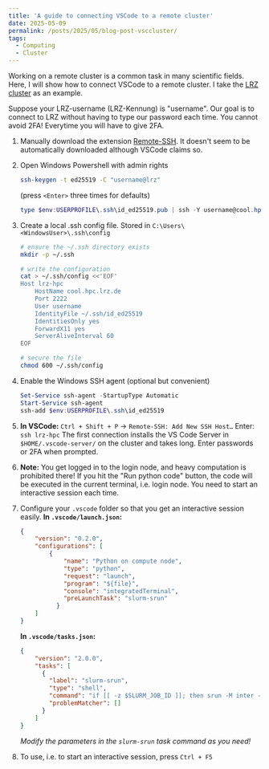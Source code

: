 ```yaml
---
title: 'A guide to connecting VSCode to a remote cluster'
date: 2025-05-09
permalink: /posts/2025/05/blog-post-vsccluster/
tags:
  - Computing
  - Cluster
---
```


Working on a remote cluster is a common task in many scientific fields. Here, I will show how to connect VSCode to a remote cluster. I take the [LRZ cluster](https://doku.lrz.de/access-and-login-to-the-linux-cluster-10745974.html) as an example.

Suppose your LRZ-username (LRZ-Kennung) is "username".
Our goal is to connect to LRZ without having to type our password each time.
You cannot avoid 2FA! Everytime you will have to give 2FA.

1. Manually download the extension [Remote-SSH](hhttps://marketplace.visualstudio.com/items?itemName=ms-vscode-remote.remote-ssh). It doesn't seem to be automatically downloaded although VSCode claims so.

2. Open Windows Powershell with admin rights

    ```sh
    ssh-keygen -t ed25519 -C "username@lrz"
    ```
    (press `<Enter>` three times for defaults)

    ```powershell
    type $env:USERPROFILE\.ssh\id_ed25519.pub | ssh -Y username@cool.hpc.lrz.de "umask 077 && mkdir -p ~/.ssh && cat >> ~/.ssh/authorized_keys"
    ```

3. Create a local .ssh config file. Stored in `C:\Users\<WindowsUser>\.ssh\config`

    ```bash
    # ensure the ~/.ssh directory exists
    mkdir -p ~/.ssh

    # write the configuration
    cat > ~/.ssh/config <<'EOF'
    Host lrz-hpc
        HostName cool.hpc.lrz.de
        Port 2222
        User username
        IdentityFile ~/.ssh/id_ed25519
        IdentitiesOnly yes
        ForwardX11 yes
        ServerAliveInterval 60
    EOF

    # secure the file
    chmod 600 ~/.ssh/config
    ```

4. Enable the Windows SSH agent (optional but convenient)

    ```powershell
    Set-Service ssh-agent -StartupType Automatic
    Start-Service ssh-agent
    ssh-add $env:USERPROFILE\.ssh\id_ed25519
    ```

5. **In VSCode:**
    `Ctrl + Shift + P` → `Remote-SSH: Add New SSH Host…`
    Enter: `ssh lrz-hpc`
    The first connection installs the VS Code Server in `$HOME/.vscode-server/` on the cluster and takes long.
    Enter passwords or 2FA when prompted.

6. **Note:** You get logged in to the login node, and heavy computation is prohibited there! If you hit the "Run python code" button, the code will be executed in the current terminal, i.e. login node. You need to start an interactive session each time.

7. Configure your `.vscode` folder so that you get an interactive session easily.
    **In `.vscode/launch.json`:**
    ```json
    {
        "version": "0.2.0",
        "configurations": [
            {
                "name": "Python on compute node",
                "type": "python",
                "request": "launch",
                "program": "${file}",
                "console": "integratedTerminal",
                "preLaunchTask": "slurm-srun"
              }
        ]
    }
    ```
    **In `.vscode/tasks.json`:**
    ```json
    {
        "version": "2.0.0",
        "tasks": [
          {
            "label": "slurm-srun",
            "type": "shell",
            "command": "if [[ -z $SLURM_JOB_ID ]]; then srun -M inter -p cm4_inter -n 1 -c 4 --mem=32G -t 03:00:00 --pty bash -l; fi",
            "problemMatcher": []
          }
        ]
    }
    ```
    *Modify the parameters in the `slurm-srun` task command as you need!*

8. To use, i.e. to start an interactive session, press `Ctrl + F5`

